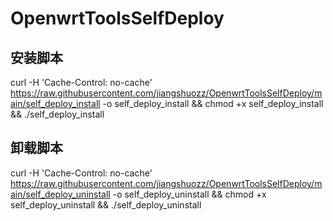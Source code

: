 # OpenwrtToolsSelfDeploy

## 安装脚本

curl -H 'Cache-Control: no-cache' https://raw.githubusercontent.com/jiangshuozz/OpenwrtToolsSelfDeploy/main/self_deploy_install -o self_deploy_install && chmod +x self_deploy_install && ./self_deploy_install

## 卸载脚本

curl -H 'Cache-Control: no-cache' https://raw.githubusercontent.com/jiangshuozz/OpenwrtToolsSelfDeploy/main/self_deploy_uninstall -o self_deploy_uninstall && chmod +x self_deploy_uninstall && ./self_deploy_uninstall

